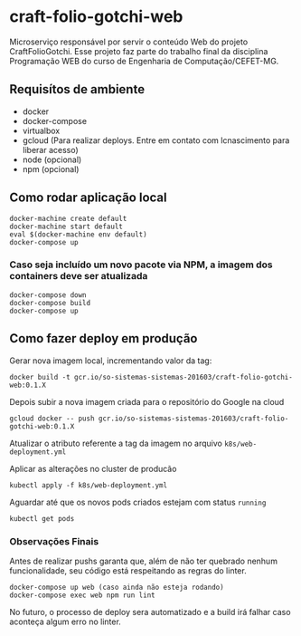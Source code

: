 # craft-folio-gotchi-web

Microserviço responsável por servir o conteúdo Web do projeto CraftFolioGotchi. Esse projeto faz parte do trabalho final da disciplina Programação WEB do curso de Engenharia de Computação/CEFET-MG.

## Requisítos de ambiente

- docker
- docker-compose
- virtualbox
- gcloud (Para realizar deploys. Entre em contato com lcnascimento para liberar acesso)
- node (opcional)
- npm (opcional)

## Como rodar aplicação local

```shell
docker-machine create default
docker-machine start default
eval $(docker-machine env default)
docker-compose up
```

### Caso seja incluído um novo pacote via NPM, a imagem dos containers deve ser atualizada

```shell
docker-compose down
docker-compose build
docker-compose up
```

## Como fazer deploy em produção

Gerar nova imagem local, incrementando valor da tag:

```shell
docker build -t gcr.io/so-sistemas-sistemas-201603/craft-folio-gotchi-web:0.1.X
```

Depois subir a nova imagem criada para o repositório do Google na cloud

```shell
gcloud docker -- push gcr.io/so-sistemas-sistemas-201603/craft-folio-gotchi-web:0.1.X
```

Atualizar o atributo referente a tag da imagem no arquivo `k8s/web-deployment.yml`

Aplicar as alterações no cluster de producão

```shell
kubectl apply -f k8s/web-deployment.yml
```

Aguardar até que os novos pods criados estejam com status `running`

```shell
kubectl get pods
```

### Observações Finais

Antes de realizar pushs garanta que, além de não ter quebrado nenhum funcionalidade, seu código está respeitando as regras do linter.

```shell
docker-compose up web (caso ainda não esteja rodando)
docker-compose exec web npm run lint
```

No futuro, o processo de deploy sera automatizado e a build irá falhar caso aconteça algum erro no linter.

